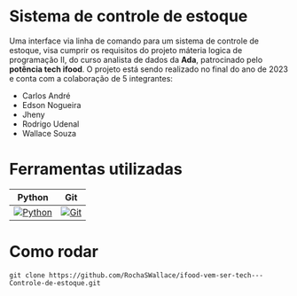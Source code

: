 # Sistema de controle de estoque
Uma interface via linha de comando para um sistema de controle de estoque, visa cumprir os requisitos do projeto máteria logica de programação II, do curso analista de dados da **Ada**, patrocinado pelo **potência tech ifood**. O projeto está sendo realizado no final do ano de 2023 e conta com a colaboração de 5 integrantes:
* Carlos André
* Edson Nogueira
* Jheny
* Rodrigo Udenal
* Wallace Souza

# Ferramentas utilizadas

| Python | Git | 
| ------ | --- | 
| [![Python](https://s3.dualstack.us-east-2.amazonaws.com/pythondotorg-assets/media/files/python-logo-only.svg)](https://www.python.org) | [![Git](https://git-scm.com/images/logos/downloads/Git-Icon-1788C.svg)](https://git-scm.com) 

# Como rodar

~~~
git clone https://github.com/RochaSWallace/ifood-vem-ser-tech---Controle-de-estoque.git
~~~